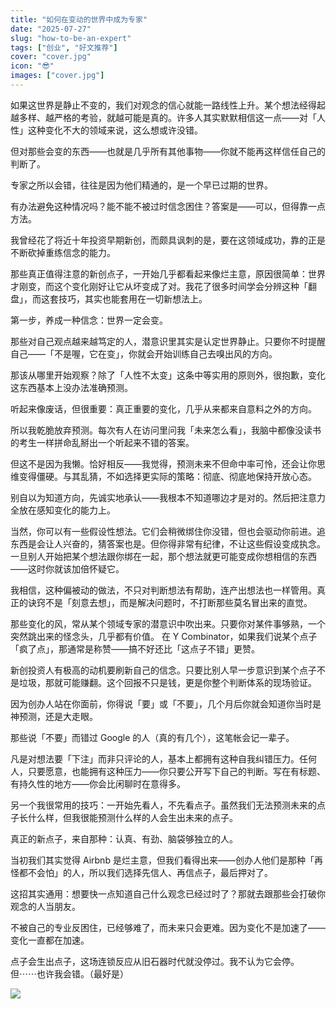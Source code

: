 ```yaml
---
title: "如何在变动的世界中成为专家"
date: "2025-07-27"
slug: "how-to-be-an-expert"
tags: ["创业", "好文推荐"]
cover: "cover.jpg"
icon: "😎"
images: ["cover.jpg"]
---
```

如果这世界是静止不变的，我们对观念的信心就能一路线性上升。某个想法经得起越多样、越严格的考验，就越可能是真的。许多人其实默默相信这一点——对「人性」这种变化不大的领域来说，这么想或许没错。



但对那些会变的东西——也就是几乎所有其他事物——你就不能再这样信任自己的判断了。



专家之所以会错，往往是因为他们精通的，是一个早已过期的世界。



有办法避免这种情况吗？能不能不被过时信念困住？答案是——可以，但得靠一点方法。



我曾经花了将近十年投资早期新创，而颇具讽刺的是，要在这领域成功，靠的正是不断砍掉重练信念的能力。



那些真正值得注意的新创点子，一开始几乎都看起来像烂主意，原因很简单：世界才刚变，而这个变化刚好让它从坏变成了对。我花了很多时间学会分辨这种「翻盘」，而这套技巧，其实也能套用在一切新想法上。



第一步，养成一种信念：世界一定会变。



那些对自己观点越来越笃定的人，潜意识里其实是认定世界静止。只要你不时提醒自己——「不是喔，它在变」，你就会开始训练自己去嗅出风的方向。



那该从哪里开始观察？除了「人性不太变」这条中等实用的原则外，很抱歉，变化这东西基本上没办法准确预测。



听起来像废话，但很重要：真正重要的变化，几乎从来都来自意料之外的方向。



所以我乾脆放弃预测。每次有人在访问里问我「未来怎么看」，我脑中都像没读书的考生一样拼命乱掰出一个听起来不错的答案。



但这不是因为我懒。恰好相反——我觉得，预测未来不但命中率可怜，还会让你思维变得僵硬。与其乱猜，不如选择更实际的策略：彻底、彻底地保持开放心态。



别自以为知道方向，先诚实地承认——我根本不知道哪边才是对的。然后把注意力全放在感知变化的能力上。



当然，你可以有一些假设性想法。它们会稍微绑住你没错，但也会驱动你前进。追东西是会让人兴奋的，猜答案也是。但你得非常有纪律，不让这些假设变成执念。
一旦别人开始把某个想法跟你绑在一起，那个想法就更可能变成你想相信的东西——这时你就该加倍怀疑它。



我相信，这种偏被动的做法，不只对判断想法有帮助，连产出想法也一样管用。真正的诀窍不是「刻意去想」，而是解决问题时，不打断那些莫名冒出来的直觉。



那些变化的风，常从某个领域专家的潜意识中吹出来。只要你对某件事够熟，一个突然跳出来的怪念头，几乎都有价值。
在 Y Combinator，如果我们说某个点子「疯了点」，那通常是称赞——搞不好还比「这点子不错」更赞。



新创投资人有极高的动机要刷新自己的信念。只要比别人早一步意识到某个点子不是垃圾，那就可能赚翻。这个回报不只是钱，更是你整个判断体系的现场验证。



因为创办人站在你面前，你得说「要」或「不要」，几个月后你就会知道你当时是神预测，还是大走眼。



那些说「不要」而错过 Google 的人（真的有几个），这笔帐会记一辈子。



凡是对想法要「下注」而非只评论的人，基本上都拥有这种自我纠错压力。任何人，只要愿意，也能拥有这种压力——你只要公开写下自己的判断。写在有标题、有持久性的地方——你会比闲聊时在意得多。



另一个我很常用的技巧：一开始先看人，不先看点子。虽然我们无法预测未来的点子长什么样，但我很能预测什么样的人会生出未来的点子。



真正的新点子，来自那种：认真、有劲、脑袋够独立的人。



当初我们其实觉得 Airbnb 是烂主意，但我们看得出来——创办人他们是那种「再怪都不会怕」的人，所以我们选择先信人、再信点子，最后押对了。



这招其实通用：想要快一点知道自己什么观念已经过时了？那就去跟那些会打破你观念的人当朋友。



不被自己的专业反困住，已经够难了，而未来只会更难。因为变化不是加速了——变化一直都在加速。



点子会生出点子，这场连锁反应从旧石器时代就没停过。我不认为它会停。
但⋯⋯也许我会错。（最好是）




![](https://prod-files-secure.s3.us-west-2.amazonaws.com/112d0858-5090-4d34-a606-b75eb8d65fd2/46476355-9cf3-4e99-9b7a-3531bc426380/1000202064.png?X-Amz-Algorithm=AWS4-HMAC-SHA256&X-Amz-Content-Sha256=UNSIGNED-PAYLOAD&X-Amz-Credential=ASIAZI2LB4664TM5GBMH%2F20250826%2Fus-west-2%2Fs3%2Faws4_request&X-Amz-Date=20250826T161549Z&X-Amz-Expires=3600&X-Amz-Security-Token=IQoJb3JpZ2luX2VjEB8aCXVzLXdlc3QtMiJHMEUCIFIFGfhZ3dJMAZ2D%2Fub%2FLhJigAQP%2BCfIA5WReT4i5cFdAiEAgviGCXxEpHdUHObh0hc6ym2LHiWlo2hGxH6VN69CPSwq%2FwMIeBAAGgw2Mzc0MjMxODM4MDUiDHjsE6Uq54AKzWNIuCrcA1mlikQOzahNeiLQLZK6PZWMVF%2BwpSo9QDMf9AmSqkU7tle1pNxOElyIpd0MfMa2L2wW5SuVEeCRTJ7elTs0wG9yWDa5V4BRjFTljJRINr2sHIRq0uJpW6tgImpc4IvkKlD3vyP7tzrXOiLTG0ezqvjZZJUIHMRBm2NzioGqRZnAQ89c1MBBaspaWl2Y5p2MWaqZ0DHyQEUMEg78wbiLSYtWQwkjCwEhZW0nwrHYEdsFh%2Fn6ci%2BKWpl7jdVdv26HRJ1OmUpwbyNtjnLYfeVjL0Em9TvsgtnytKH0jCzQQGqpAV5dtl2rp9EsiVsuVD89jZDWFNyRP6vgdf2WBvMRZj4SU9O7CE4KdReZpmajbaT7wknkgNm6njJXNKdktupJhCUUHjuBFlb4kwEnWWRWyalBlZiFGyU7y0TFAOAhe8MwXCATIVoeRw%2FRJG%2Br9FOyawzav12r%2Bg6OeKgTBtLnRFBWET3ceJ6XI9Q670Pj2RRwOk2Hdjy78wSVTblNw6UkdCGwe5HHJmiCGMiF8%2Fsb8a7g%2FryiMHBzI3aj%2FBqMTYs%2FqAZUUgFkTvc5LlSxWHOF81M1YTC3r7Nsib0vkBjZ0v0pOaV8%2FiyG6pC0zFQm%2FhBzfi7DhEwDHJT7iRZjMP%2Bct8UGOqUBYM9c0Bnbf8cH8wu8Ts32dp0wOi9oEwr3rCILOhmzgt3Swf7h9bDtSBEiY6Oe%2F%2FFEaDyHk5JNNIpd550YRiTKhLlqW0eYZSnKnbkKXGoA2SZjiats6FFErG07dZOgwEpYd3K%2Bs4ZneXSJg8o5hQpCY2OZ9Bmbd96Yc41sN351mbuFYPEaTkeL92Fkh%2Bcthh0CGs91aF8LR9HFojV6AFID8nluLEgQ&X-Amz-Signature=419d1211d6de33c3c0a75f7ff00ed7dde693b6e9a52882c4d24190c0b9ac6634&X-Amz-SignedHeaders=host&x-amz-checksum-mode=ENABLED&x-id=GetObject)

